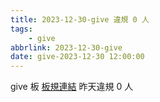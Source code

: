 ```yaml
---
title: 2023-12-30-give 違規 0 人
tags:
    - give
abbrlink: 2023-12-30-give
date: give-2023-12-30 12:00:00
---
```

give 板 [板規連結](https://www.ptt.cc/bbs/give/M.1612495900.A.C32.html)
昨天違規 0 人
